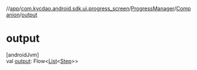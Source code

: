 //[app](../../../../index.md)/[com.kycdao.android.sdk.ui.progress_screen](../../index.md)/[ProgressManager](../index.md)/[Companion](index.md)/[output](output.md)

# output

[androidJvm]\
val [output](output.md): Flow&lt;[List](https://kotlinlang.org/api/latest/jvm/stdlib/kotlin.collections/-list/index.html)&lt;[Step](../../../com.kycdao.android.sdk.ui.progress_screen.model/-step/index.md)&gt;&gt;
